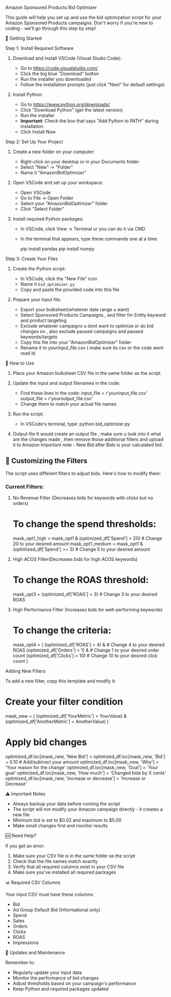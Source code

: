 Amazon Sponsored Products Bid Optimizer

This guide will help you set up and use the bid optimization script for your Amazon Sponsored Products campaigns. Don't worry if you're new to coding - we'll go through this step by step!

 🚀 Getting Started

Step 1: Install Required Software

1. Download and install VSCode (Visual Studio Code):
   - Go to https://code.visualstudio.com/
   - Click the big blue "Download" button
   - Run the installer you downloaded
   - Follow the installation prompts (just click "Next" for default settings)

2. Install Python:
   - Go to https://www.python.org/downloads/
   - Click "Download Python" (get the latest version)
   - Run the installer
   - **Important**: Check the box that says "Add Python to PATH" during installation
   - Click Install Now

Step 2: Set Up Your Project

1. Create a new folder on your computer:
   - Right-click on your desktop or in your Documents folder
   - Select "New" → "Folder"
   - Name it "AmazonBidOptimizer"

2. Open VSCode and set up your workspace:
   - Open VSCode
   - Go to File → Open Folder
   - Select your "AmazonBidOptimizer" folder
   - Click "Select Folder"

3. Install required Python packages:
   - In VSCode, click View → Terminal or you can do it via CMD
   - In the terminal that appears, type these commands one at a time:
     
     pip install pandas
     pip install numpy
     

Step 3: Create Your Files

1. Create the Python script:
   - In VSCode, click the "New File" icon
   - Name it `bid_optimizer.py`
   - Copy and paste the provided code into this file

2. Prepare your input file:
   - Export your bulksheet(whatever date range u want)
   - Select Sponsored Products Campaigns  , and filter for Entity keyword and product targeting
   - Exclude whatever campaigns u dont want to optimize or do bid changes on , also exclude paused campaigns and paused keywords/targets
   - Copy this file into your "AmazonBidOptimizer" folder
   - Rename it to yourinput_file.csv ( make sure its csv or the code wont read it)

 📝 How to Use

1. Place your Amazon bulksheet CSV file in the same folder as the script
2. Update the input and output filenames in the code:
   - Find these lines in the code:
     input_file = r'yourinput_file.csv'
     output_file = r'youroutput_file.csv'
   - Change them to match your actual file names

3. Run the script:
   - In VSCode's terminal, type:
     python bid_optimizer.py

4. Output file
   It would create an output file , make sure u look into it what are the changes made , then remove those additional filters and upload it to Amazon
   Important note - New Bid after Bids is your calculated bid.
     

## 🔧 Customizing the Filters

The script uses different filters to adjust bids. Here's how to modify them:

### Current Filters:

1. No Revenue Filter (Decreases bids for keywords with clicks but no orders)
   # To change the spend thresholds:
   mask_opt1_high = mask_opt1 & (optimized_df['Spend'] > 20)     # Change 20 to your desired amount
   mask_opt1_medium = mask_opt1 & (optimized_df['Spend'] >= 5)   # Change 5 to your desired amount
   

2. High ACOS Filter(Decreases bids for high ACOS keywords)
   # To change the ROAS threshold:
   mask_opt3 = (optimized_df['ROAS'] < 3)   # Change 3 to your desired ROAS

3. High Performance Filter (Increases bids for well-performing keywords)
   # To change the criteria:
   mask_opt4 = (
       (optimized_df['ROAS'] > 4) &          # Change 4 to your desired ROAS
       (optimized_df['Orders'] > 1) &        # Change 1 to your desired order count
       (optimized_df['Clicks'] > 10)         # Change 10 to your desired click count
   )

 Adding New Filters

To add a new filter, copy this template and modify it:
# Create your filter condition
mask_new = (
    (optimized_df['YourMetric'] > YourValue) &
    (optimized_df['AnotherMetric'] < AnotherValue)
)
# Apply bid changes
optimized_df.loc[mask_new, 'New Bid'] = optimized_df.loc[mask_new, 'Bid'] + 0.10  # Add/subtract your amount
optimized_df.loc[mask_new, 'Why'] = 'Your reason for the change'
optimized_df.loc[mask_new, 'Goal'] = 'Your goal'
optimized_df.loc[mask_new, 'How much'] = 'Changed bids by X cents'
optimized_df.loc[mask_new, 'Increase or decrease'] = 'Increase or Decrease'


⚠️ Important Notes

- Always backup your data before running the script
- The script will not modify your Amazon campaign directly - it creates a new file
- Minimum bid is set to $0.02 and maximum to $5.00
- Make small changes first and monitor results

🆘 Need Help?

If you get an error:
1. Make sure your CSV file is in the same folder as the script
2. Check that the file names match exactly
3. Verify that all required columns exist in your CSV file
4. Make sure you've installed all required packages

📊 Required CSV Columns

Your input CSV must have these columns:
- Bid
- Ad Group Default Bid (Informational only)
- Spend
- Sales
- Orders
- Clicks
- ROAS
- Impressions

🔄 Updates and Maintenance

Remember to:
- Regularly update your input data
- Monitor the performance of bid changes
- Adjust thresholds based on your campaign's performance
- Keep Python and required packages updated
